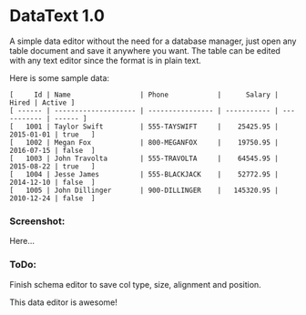 # DataText 1.0

A simple data editor without the need for a database manager, just open any table document and save it anywhere you want. The table can be edited with any text editor since the format is in plain text. 

Here is some sample data:

```
[     Id | Name                 | Phone            |      Salary |       Hired | Active ]
[ ------ | -------------------- | ---------------- | ----------- | ----------- | ------ ]
[   1001 | Taylor Swift         | 555-TAYSWIFT     |    25425.95 |  2015-01-01 | true   ]
[   1002 | Megan Fox            | 800-MEGANFOX     |    19750.95 |  2016-07-15 | false  ]
[   1003 | John Travolta        | 555-TRAVOLTA     |    64545.95 |  2015-08-22 | true   ]
[   1004 | Jesse James          | 555-BLACKJACK    |    52772.95 |  2014-12-10 | false  ]
[   1005 | John Dillinger       | 900-DILLINGER    |   145320.95 |  2010-12-24 | false  ]
```

### Screenshot:

Here...

### ToDo:

Finish schema editor to save col type, size, alignment and position.

This data editor is awesome!
